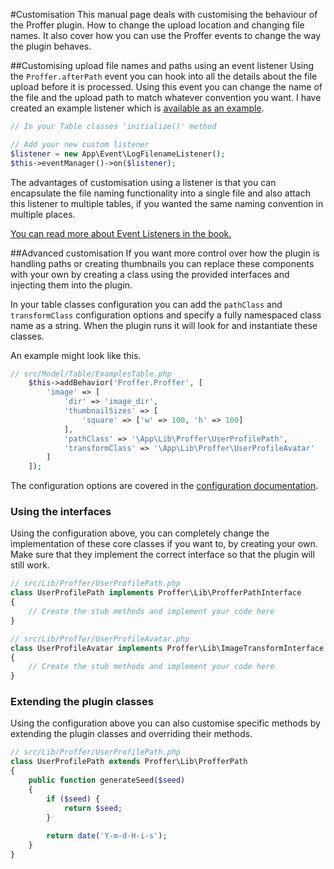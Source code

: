 #Customisation
This manual page deals with customising the behaviour of the Proffer plugin. How to change the upload location and changing
file names. It also cover how you can use the Proffer events to change the way the plugin behaves.

##Customising upload file names and paths using an event listener
Using the `Proffer.afterPath` event you can hook into all the details about the file upload before it is processed. Using 
this event you can change the name of the file and the upload path to match whatever convention you want. I have created 
an example listener which is [available as an example](examples/UploadFilenameListener.md).

```php
// In your Table classes 'initialize()' method

// Add your new custom listener
$listener = new App\Event\LogFilenameListener();
$this->eventManager()->on($listener);
```

The advantages of customisation using a listener is that you can encapsulate the file naming functionality into a single 
file and also attach this listener to multiple tables, if you wanted the same naming convention in multiple places.

[You can read more about Event Listeners in the book.](http://book.cakephp.org/3.0/en/core-libraries/events.html)

##Advanced customisation
If you want more control over how the plugin is handling paths or creating thumbnails you can replace these components 
with your own by creating a class using the provided interfaces and injecting them into the plugin.

In your table classes configuration you can add the `pathClass` and `transformClass` configuration options and specify a 
fully namespaced class name as a string. When the plugin runs it will look for and instantiate these classes.

An example might look like this.

```php
// src/Model/Table/ExamplesTable.php
    $this->addBehavior('Proffer.Proffer', [
        'image' => [
            'dir' => 'image_dir',
            'thumbnailSizes' => [
                'square' => ['w' => 100, 'h' => 100]
            ],
            'pathClass' => '\App\Lib\Proffer\UserProfilePath',
            'transformClass' => '\App\Lib\Proffer\UserProfileAvatar'
        ]
    ]);
```

The configuration options are covered in the [configuration documentation](configuration.md). 
 
### Using the interfaces
Using the configuration above, you can completely change the implementation of these core classes if you want to, by 
creating your own. Make sure that they implement the correct interface so that the plugin will still work.

```php
// src/Lib/Proffer/UserProfilePath.php
class UserProfilePath implements Proffer\Lib\ProfferPathInterface
{
    // Create the stub methods and implement your code here
}

// src/Lib/Proffer/UserProfileAvatar.php
class UserProfileAvatar implements Proffer\Lib\ImageTransformInterface
{
    // Create the stub methods and implement your code here
}
```

### Extending the plugin classes
Using the configuration above you can also customise specific methods by extending the plugin classes and overriding 
their methods.

```php
// src/Lib/Proffer/UserProfilePath.php
class UserProfilePath extends Proffer\Lib\ProfferPath
{
    public function generateSeed($seed)
    {
        if ($seed) {
            return $seed;
        }
        
        return date('Y-m-d-H-i-s');
    }
}
```